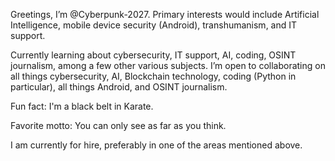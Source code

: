 Greetings, I’m @Cyberpunk-2027.
Primary interests would include Artificial Intelligence, mobile device security (Android), transhumanism, and IT support.

Currently learning about cybersecurity, IT support, AI, coding, OSINT journalism, among a few other various subjects. I’m open to collaborating on all things cybersecurity, AI, Blockchain technology, coding (Python in particular), all things Android, and OSINT journalism.

Fun fact: I'm a black belt in Karate.

Favorite motto: You can only see as far as you think.

I am currently for hire, preferably in one of the areas mentioned above.
